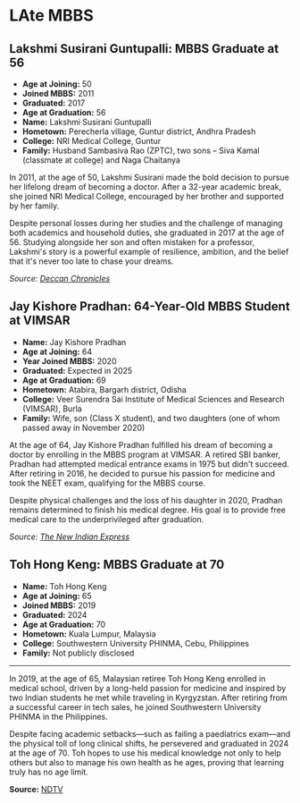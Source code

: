 # LAte MBBS

## Lakshmi Susirani Guntupalli: MBBS Graduate at 56

- **Age at Joining:** 50
- **Joined MBBS:** 2011
- **Graduated:** 2017
- **Age at Graduation:** 56
- **Name:** Lakshmi Susirani Guntupalli
- **Hometown:** Perecherla village, Guntur district, Andhra Pradesh
- **College:** NRI Medical College, Guntur
- **Family:** Husband Sambasiva Rao (ZPTC), two sons – Siva Kamal (classmate at college) and Naga Chaitanya

In 2011, at the age of 50, Lakshmi Susirani made the bold decision to pursue her lifelong dream of becoming
a doctor. After a 32-year academic break, she joined NRI Medical College, encouraged by her brother and
supported by her family.

Despite personal losses during her studies and the challenge of managing both academics and household
duties, she graduated in 2017 at the age of 56. Studying alongside her son and often mistaken for a
professor, Lakshmi's story is a powerful example of resilience, ambition, and the belief that it's never
too late to chase your dreams.

*Source: [Deccan Chronicles](https://www.deccanchronicle.com/lifestyle/viral-and-trending/251017/a-medico-at-56.html)*

## Jay Kishore Pradhan: 64-Year-Old MBBS Student at VIMSAR

- **Name:** Jay Kishore Pradhan  
- **Age at Joining:** 64  
- **Year Joined MBBS:** 2020  
- **Graduated:** Expected in 2025  
- **Age at Graduation:** 69
- **Hometown:** Atabira, Bargarh district, Odisha  
- **College:** Veer Surendra Sai Institute of Medical Sciences and Research (VIMSAR), Burla  
- **Family:** Wife, son (Class X student), and two daughters (one of whom passed away in November 2020)

At the age of 64, Jay Kishore Pradhan fulfilled his dream of becoming a doctor by enrolling in the
MBBS program at VIMSAR. A retired SBI banker, Pradhan had attempted medical entrance exams in 1975
but didn't succeed. After retiring in 2016, he decided to pursue his passion for medicine and took
the NEET exam, qualifying for the MBBS course.

Despite physical challenges and the loss of his daughter in 2020, Pradhan remains determined to finish
 his medical degree. His goal is to provide free medical care to the underprivileged after graduation.

*Source: [The New Indian Express](https://www.newindianexpress.com/states/odisha/2020/Dec/25/vimsar-getsa-64-year-oldmbbsstudent-2240979.html)*

## Toh Hong Keng: MBBS Graduate at 70

- **Name:**  Toh Hong Keng
- **Age at Joining:** 65  
- **Joined MBBS:** 2019  
- **Graduated:** 2024  
- **Age at Graduation:** 70  
- **Hometown:** Kuala Lumpur, Malaysia  
- **College:** Southwestern University PHINMA, Cebu, Philippines  
- **Family:** Not publicly disclosed

---

In 2019, at the age of 65, Malaysian retiree Toh Hong Keng enrolled in medical school, driven by a
long-held passion for medicine and inspired by two Indian students he met while traveling in Kyrgyzstan.
After retiring from a successful career in tech sales, he joined Southwestern University PHINMA in the
Philippines.

Despite facing academic setbacks—such as failing a paediatrics exam—and the physical toll of long
clinical shifts, he persevered and graduated in 2024 at the age of 70. Toh hopes to use his medical
knowledge not only to help others but also to manage his own health as he ages, proving that learning
truly has no age limit.

**Source:** [NDTV](https://www.ndtv.com/feature/this-70-year-old-malaysian-man-just-graduated-medical-school-6522250)
